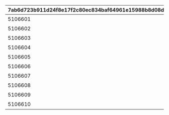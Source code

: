 |7ab6d723b911d24f8e17f2c80ec834baf64961e15988b8d08d2ff89c9a9e46c2|99a93a9cf8a13514e1ac0200eaa9bd52b73663f366bc4f62f8ec766805bd1ab7|0110af52e8624cd03c8568dc8465bc429a7b9aaee2f915928d8a2b99a720780d|a60eb5f03bb0dc393a4fd27fabd3110fc4cb7c0306fddf0163ef4bbdc3b4a71f|e340c92e27ceced7a262183ade5863412a5b5545f2efd4f92d5e9518177d7502|67e7e358e9eb5ef621b2a1921e87b507114d0d8efcf3adb163c57f61fc7807ab|
| --- | --- | --- | --- | --- | --- |
|5106601|10106|聖夜の幽霊×吸血鬼|8|91002|45|
|5106602|10106|小さなサンタの贈り物|8|91002|45|
|5106603|10106|嗚呼美しきクリスマス|8|91002|45|
|5106604|10106|輝け！　クリスマスライブ|8|91002|45|
|5106605|10106|エンジェル占いにご用心|8|91002|45|
|5106606|10106|サンタともふもふトナカイ|8|91002|45|
|5106607|10106|お姉ちゃんの愛さえあれば|8|91002|45|
|5106608|10106|素直になれないクリスマス|8|91002|45|
|5106609|10106|狙え！　新事業！|8|91002|45|
|5106610|10106|清き心のクリスマス|8|91002|45|